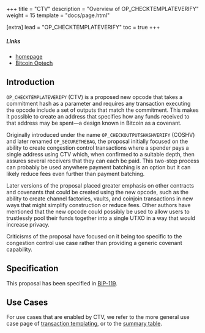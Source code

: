 +++
title = "CTV"
description = "Overview of OP_CHECKTEMPLATEVERIFY"
weight = 15
template = "docs/page.html"

[extra]
lead = "OP_CHECKTEMPLATEVERIFY"
toc = true
+++


##### Links

- [homepage](https://utxos.org/)
- [Bitcoin Optech](https://bitcoinops.org/en/topics/op_checktemplateverify/)


## Introduction

`OP_CHECKTEMPLATEVERIFY` (CTV) is a proposed new opcode that takes a commitment hash as a parameter
and requires any transaction executing the opcode include a set of outputs that match the
commitment. This makes it possible to create an address that specifies how any funds received to
that address may be spent—a design known in Bitcoin as a covenant.

Originally introduced under the name `OP_CHECKOUTPUTSHASHVERIFY` (COSHV) and later renamed
`OP_SECURETHEBAG`, the proposal initially focused on the ability to create congestion control
transactions where a spender pays a single address using CTV which, when confirmed to a suitable
depth, then assures several receivers that they can each be paid. This two-step process can probably
be used anywhere payment batching is an option but it can likely reduce fees even further than
payment batching.

Later versions of the proposal placed greater emphasis on other contracts and covenants that could
be created using the new opcode, such as the ability to create channel factories, vaults, and
coinjoin transactions in new ways that might simplify construction or reduce fees. Other authors
have mentioned that the new opcode could possibly be used to allow users to trustlessly pool their
funds together into a single UTXO in a way that would increase privacy.

Criticisms of the proposal have focused on it being too specific to the congestion control use case
rather than providing a generic covenant capability.


## Specification

This proposal has been specified in
[BIP-119](https://github.com/bitcoin/bips/blob/master/bip-0119.mediawiki).


## Use Cases

For use cases that are enabled by CTV, we refer to the more general use case page of [transaction
templating](/use-cases/tx-templating), or to the [summary table](/overview/summary).
